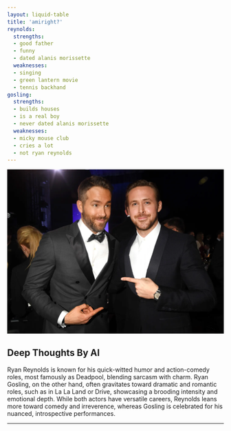 ```yaml
---
layout: liquid-table
title: 'amiright?'
reynolds:
  strengths:
  - good father
  - funny
  - dated alanis morissette
  weaknesses: 
  - singing
  - green lantern movie
  - tennis backhand 
gosling:
  strengths: 
  - builds houses
  - is a real boy
  - never dated alanis morissette
  weaknesses: 
  - micky mouse club
  - cries a lot
  - not ryan reynolds
---
```


 ![Ryan V Ryan](/assets/img/ryan-v-ryan.jpg) 


## Deep Thoughts By AI

Ryan Reynolds is known for his quick-witted humor and action-comedy roles, most famously as Deadpool, blending sarcasm with charm. Ryan Gosling, on the other hand, often gravitates toward dramatic and romantic roles, such as in La La Land or Drive, showcasing a brooding intensity and emotional depth. While both actors have versatile careers, Reynolds leans more toward comedy and irreverence, whereas Gosling is celebrated for his nuanced, introspective performances.

<hr>
